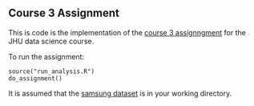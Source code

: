 ## Course 3 Assignment

This is code is the implementation of the [course 3 assignngment](https://www.coursera.org/learn/data-cleaning/peer/FIZtT/getting-and-cleaning-data-course-project) for the JHU data science course. 

To run the assignment:

```
source("run_analysis.R")
do_assignment()
```

It is assumed that the [samsung dataset](https://d396qusza40orc.cloudfront.net/getdata%2Fprojectfiles%2FUCI%20HAR%20Dataset.zip) is in your working directory.